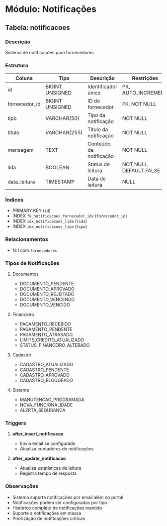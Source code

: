 # Módulo: Notificações

## Tabela: notificacoes

### Descrição
Sistema de notificações para fornecedores.

### Estrutura
| Coluna | Tipo | Descrição | Restrições |
|--------|------|-----------|------------|
| id | BIGINT UNSIGNED | Identificador único | PK, AUTO_INCREMENT |
| fornecedor_id | BIGINT UNSIGNED | ID do fornecedor | FK, NOT NULL |
| tipo | VARCHAR(50) | Tipo da notificação | NOT NULL |
| titulo | VARCHAR(255) | Título da notificação | NOT NULL |
| mensagem | TEXT | Conteúdo da notificação | NOT NULL |
| lida | BOOLEAN | Status de leitura | NOT NULL, DEFAULT FALSE |
| data_leitura | TIMESTAMP | Data de leitura | NULL |

### Índices
- PRIMARY KEY (`id`)
- INDEX `fk_notificacoes_fornecedor_idx` (`fornecedor_id`)
- INDEX `idx_notificacoes_lida` (`lida`)
- INDEX `idx_notificacoes_tipo` (`tipo`)

### Relacionamentos
- N:1 com `fornecedores`

### Tipos de Notificações
1. Documentos
   - DOCUMENTO_PENDENTE
   - DOCUMENTO_APROVADO
   - DOCUMENTO_REJEITADO
   - DOCUMENTO_VENCENDO
   - DOCUMENTO_VENCIDO

2. Financeiro
   - PAGAMENTO_RECEBIDO
   - PAGAMENTO_PENDENTE
   - PAGAMENTO_ATRASADO
   - LIMITE_CREDITO_ATUALIZADO
   - STATUS_FINANCEIRO_ALTERADO

3. Cadastro
   - CADASTRO_ATUALIZADO
   - CADASTRO_PENDENTE
   - CADASTRO_APROVADO
   - CADASTRO_BLOQUEADO

4. Sistema
   - MANUTENCAO_PROGRAMADA
   - NOVA_FUNCIONALIDADE
   - ALERTA_SEGURANCA

### Triggers
1. **after_insert_notificacao**
   - Envia email se configurado
   - Atualiza contadores de notificações

2. **after_update_notificacao**
   - Atualiza estatísticas de leitura
   - Registra tempo de resposta

### Observações
- Sistema suporta notificações por email além do portal
- Notificações podem ser configuradas por tipo
- Histórico completo de notificações mantido
- Suporte a notificações em massa
- Priorização de notificações críticas
